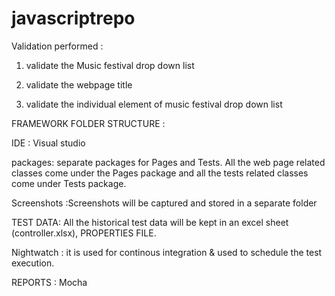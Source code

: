 # javascriptrepo

Validation performed :

1. validate the Music festival drop down list

2. validate the webpage title 

3. validate the individual element of music festival drop down list





FRAMEWORK FOLDER STRUCTURE :

IDE : Visual studio

packages: separate packages for Pages and Tests. All the web page related classes come under the Pages package and all the tests related classes come under Tests package.

Screenshots :Screenshots will be captured and stored in a separate folder

TEST DATA: All the historical test data will be kept in an excel sheet (controller.xlsx), PROPERTIES FILE. 

Nightwatch : it is used for continous integration & used to schedule the test execution.

REPORTS : Mocha
